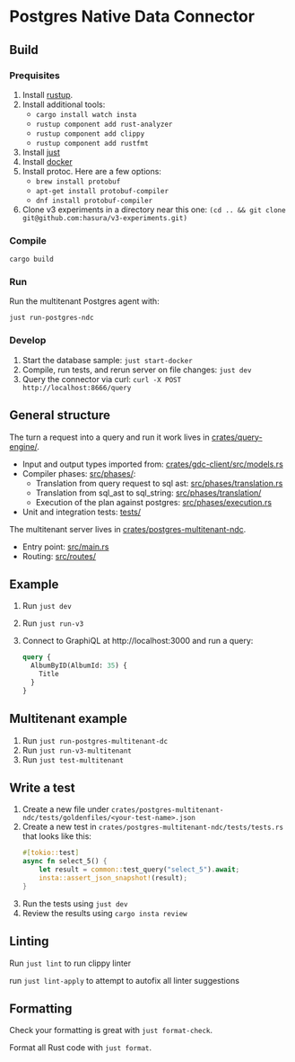 # Postgres Native Data Connector

## Build

### Prequisites

1. Install [rustup](https://www.rust-lang.org/tools/install).
2. Install additional tools:
    - `cargo install watch insta`
    - `rustup component add rust-analyzer`
    - `rustup component add clippy`
    - `rustup component add rustfmt`
3. Install [just](https://github.com/casey/just)
4. Install [docker](https://www.docker.com/)
5. Install protoc. Here are a few options:
    - `brew install protobuf`
    - `apt-get install protobuf-compiler`
    - `dnf install protobuf-compiler`
6. Clone v3 experiments in a directory near this one: `(cd .. && git clone git@github.com:hasura/v3-experiments.git)`

### Compile

```
cargo build
```

### Run

Run the multitenant Postgres agent with:

```
just run-postgres-ndc
```

### Develop

1. Start the database sample: `just start-docker`
2. Compile, run tests, and rerun server on file changes: `just dev`
3. Query the connector via curl: `curl -X POST http://localhost:8666/query`

## General structure

The turn a request into a query and run it work lives in [crates/query-engine/](crates/query-engine/).
- Input and output types imported from: [crates/gdc-client/src/models.rs](crates/gdc-client/src/models.rs)
- Compiler phases: [src/phases/](crates/query-engine/src/phases/):
   - Translation from query request to sql ast: [src/phases/translation.rs](crates/query-engine/src/phases/translation.rs)
   - Translation from sql_ast to sql_string: [src/phases/translation/](crates/query-engine/src/phases/translation/)
   - Execution of the plan against postgres: [src/phases/execution.rs](crates/query-engine/src/phases/execution.rs)
- Unit and integration tests: [tests/](crates/query-engine/)

The multitenant server lives in [crates/postgres-multitenant-ndc](crates/postgres-multitenant-ndc).
- Entry point: [src/main.rs](crates/postgres-multitenant-ndc/src/main.rs)
- Routing: [src/routes/](crates/postgres-multitenant-ndc/src/routes/mod.rs)

## Example

1. Run `just dev`
2. Run `just run-v3`
3. Connect to GraphiQL at http://localhost:3000 and run a query:

   ```graphql
   query {
     AlbumByID(AlbumId: 35) {
       Title
     }
   }
   ```

## Multitenant example

1. Run `just run-postgres-multitenant-dc`
2. Run `just run-v3-multitenant`
3. Run `just test-multitenant`

## Write a test

1. Create a new file under `crates/postgres-multitenant-ndc/tests/goldenfiles/<your-test-name>.json`
2. Create a new test in `crates/postgres-multitenant-ndc/tests/tests.rs` that looks like this:
   ```rs
   #[tokio::test]
   async fn select_5() {
       let result = common::test_query("select_5").await;
       insta::assert_json_snapshot!(result);
   }
   ```
3. Run the tests using `just dev`
4. Review the results using `cargo insta review`

## Linting

Run `just lint` to run clippy linter

run `just lint-apply` to attempt to autofix all linter suggestions

## Formatting

Check your formatting is great with `just format-check`.

Format all Rust code with `just format`.
